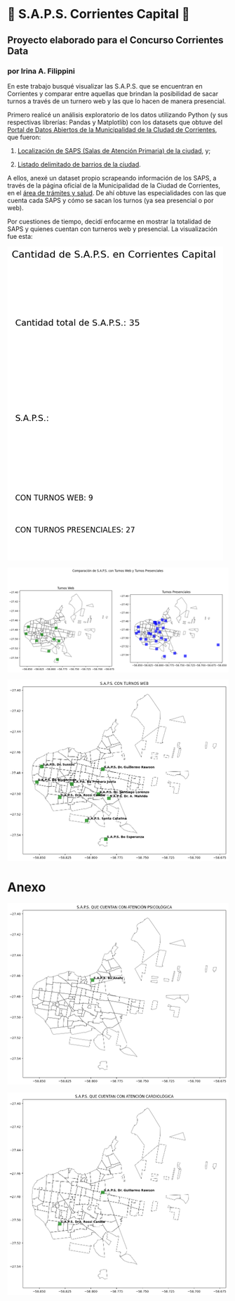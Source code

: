 # <img title="" src="https://ciudaddecorrientes.gov.ar/sites/default/themes/ciudaddecorrientes/logo.png" alt="" data-align="center">

# 🏥 S.A.P.S. Corrientes Capital 🏥

## Proyecto elaborado para el Concurso Corrientes Data

### por Irina A. Filippini

En este trabajo busqué visualizar las S.A.P.S. que se encuentran en Corrientes y comparar entre aquellas que brindan la posibilidad de sacar turnos a través de un turnero web y las que lo hacen de manera presencial.

Primero realicé un análisis exploratorio de los datos utilizando Python (y sus respectivas librerías: Pandas y Matplotlib) con los datasets que obtuve del [Portal de Datos Abiertos de la Municipalidad de la CIudad de Corrientes](https://datos.ciudaddecorrientes.gov.ar/dataset), que fueron:

1. [Localización de SAPS (Salas de Atención Primaria) de la ciudad](https://datos.ciudaddecorrientes.gov.ar/dataset/centros-de-salud), y;

2. [Listado delimitado de barrios de la ciudad](https://datos.ciudaddecorrientes.gov.ar/dataset/barrios/archivo/6d67da66-d012-4276-9d8e-d4dd56865368).

A ellos, anexé un dataset propio scrapeando información de los SAPS, a través de la página oficial de la Municipalidad de la Ciudad de Corrientes, en el [área de trámites y salud](https://ciudaddecorrientes.gov.ar/tramites/salud). De ahí obtuve las especialidades con las que cuenta cada SAPS y cómo se sacan los turnos (ya sea presencial o por web). 

Por cuestiones de tiempo, decidí enfocarme en mostrar la totalidad de SAPS y quienes cuentan con turneros web y presencial. La visualización fue esta:



![](https://github.com/irinafilippini/corrientes-data-saps/blob/main/tarjeta.png?raw=true)

![](https://github.com/irinafilippini/corrientes-data-saps/blob/main/turnos_web_comp.png?raw=true)

![](https://github.com/irinafilippini/corrientes-data-saps/blob/main/turnos_web.png?raw=true)

# Anexo

![](https://github.com/irinafilippini/corrientes-data-saps/blob/main/atencion_psico.png?raw=true)

![](https://github.com/irinafilippini/corrientes-data-saps/blob/main/atencion_cardio.png?raw=true)
